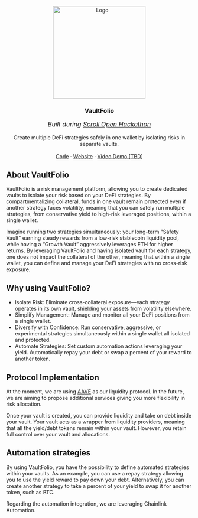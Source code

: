<a id="readme-top"></a>

<br />
<div align="center">
  <a href="https://github.com/RegisGraptin/VaultFolio">
    <img src="./front/public/images/logo.svg" alt="Logo" width="250" height="250">
  </a>

<h3 align="center">VaultFolio</h3>
<p align="center" style="font-style: italic; font-size: 1.2em;">Built during <a href="https://open.scroll.io" title="Scroll Open Hackathon">Scroll Open Hackathon</a></p>
  <p align="center">
    Create multiple DeFi strategies safely in one wallet by isolating risks in separate vaults.
    <br />
    <br />
    <a href="https://github.com/RegisGraptin/VaultFolio">Code</a>
    &middot;
    <a href="https://www.vaultfolio.xyz/">Website</a>
    &middot;
    <a href="#">Video Demo [TBD]</a>
    
  </p>
</div>


## About VaultFolio

VaultFolio is a risk management platform, allowing you to create dedicated vaults to isolate your risk based on your DeFi strategies. By compartmentalizing collateral, funds in one vault remain protected even if another strategy faces volatility, meaning that you can safely run multiple strategies, from conservative yield to high-risk leveraged positions, within a single wallet.

Imagine running two strategies simultaneously: your long-term "Safety Vault" earning steady rewards from a low-risk stablecoin liquidity pool, while having a “Growth Vault” aggressively leverages ETH for higher returns. By leveraging VaultFolio and having isolated vault for each strategy, one does not impact the collateral of the other, meaning that within a single wallet, you can define and manage your DeFi strategies with no cross-risk exposure.

## Why using VaultFolio?

- Isolate Risk: Eliminate cross-collateral exposure—each strategy operates in its own vault, shielding your assets from volatility elsewhere.
- Simplify Management: Manage and monitor all your DeFi positions from a single wallet.
- Diversify with Confidence: Run conservative, aggressive, or experimental strategies simultaneously within a single wallet all isolated and protected.
- Automate Strategies: Set custom automation actions leveraging your yield. Automatically repay your debt or swap a percent of your reward to another token.

## Protocol Implementation

At the moment, we are using [AAVE](https://aave.com/) as our liquidity protocol. In the future, we are aiming to propose additional services giving you more flexibility in risk allocation.

Once your vault is created, you can  provide liquidity and take on debt inside your vault. Your vault acts as a wrapper from liquidity providers, meaning that all the yield/debt tokens remain within your vault. However, you retain full control over your vault and allocations. 


## Automation strategies

By using VaultFolio, you have the possibility to define automated strategies within your vaults. As an example, you can use a repay strategy allowing you to use the yield reward to pay down your debt. Alternatively, you can create another strategy to take a percent of your yield to swap it for another token, such as BTC.

Regarding the automation integration, we are leveraging Chainlink Automation.
